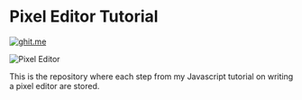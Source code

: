 # Pixel Editor Tutorial

[![ghit.me](https://ghit.me/badge.svg?repo=carbontwelve/pixel-editor-tutorial)](https://ghit.me/repo/carbontwelve/pixel-editor-tutorial)

![Pixel Editor](http://www.photogabble.co.uk/assets/img/javascript-pixel-paint.png "Pixel Editor")

This is the repository where each step from my Javascript tutorial on writing a pixel editor are stored.
